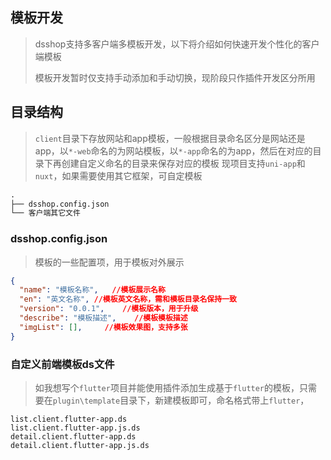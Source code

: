 ## 模板开发
> dsshop支持多客户端多模板开发，以下将介绍如何快速开发个性化的客户端模板
>
> 模板开发暂时仅支持手动添加和手动切换，现阶段只作插件开发区分所用

## 目录结构
> `client`目录下存放网站和app模板，一般根据目录命名区分是网站还是app，以`*-web`命名的为网站模板，以`*-app`命名的为app，然后在对应的目录下再创建自定义命名的目录来保存对应的模板
> 现项目支持`uni-app`和`nuxt`，如果需要使用其它框架，可自定模板
```markdown
.
├── dsshop.config.json
└── 客户端其它文件
```
### dsshop.config.json
> 模板的一些配置项，用于模板对外展示
```json
{
  "name": "模板名称",	//模板展示名称
  "en": "英文名称",	//模板英文名称，需和模板目录名保持一致
  "version": "0.0.1",	 //模板版本，用于升级
  "describe": "模板描述",	 //模板模板描述
  "imgList": [],	 //模板效果图，支持多张
}
```
### 自定义前端模板ds文件
> 如我想写个`flutter`项目并能使用插件添加生成基于`flutter`的模板，只需要在`plugin\template`目录下，新建模板即可，命名格式带上`flutter`，
```
list.client.flutter-app.ds
list.client.flutter-app.js.ds
detail.client.flutter-app.ds
detail.client.flutter-app.js.ds
```